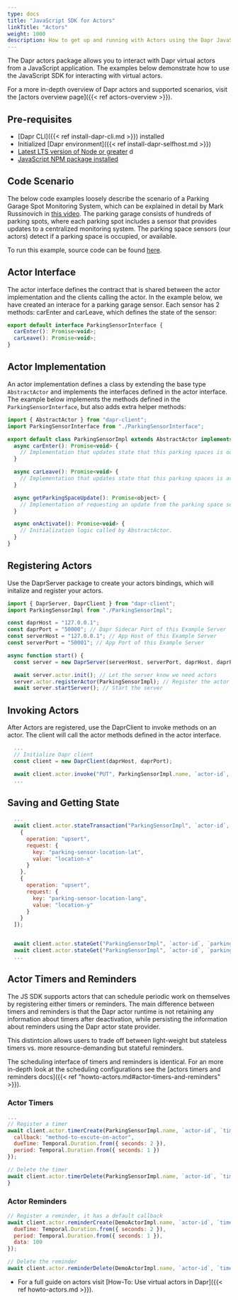 ```yaml
---
type: docs
title: "JavaScript SDK for Actors"
linkTitle: "Actors"
weight: 1000
description: How to get up and running with Actors using the Dapr JavaScript SDK
---
```


The Dapr actors package allows you to interact with Dapr virtual actors from a JavaScript application. The examples below demonstrate how to use the JavaScript SDK for interacting with virtual actors.

For a more in-depth overview of Dapr actors and supported scenarios, visit the [actors overview page]({{< ref actors-overview >}}).

## Pre-requisites
- [Dapr CLI]({{< ref install-dapr-cli.md >}}) installed
- Initialized [Dapr environment]({{< ref install-dapr-selfhost.md >}})
- [Latest LTS version of Node or greater](https://nodejs.org/en/) d
- [JavaScript NPM package installed](https://www.npmjs.com/package/dapr-client)

## Code Scenario
The below code examples loosely describe the scenario of a Parking Garage Spot Monitoring System, which can be explained in detail by Mark Russinovich in [this video](https://www.youtube.com/watch?v=eJCu6a-x9uo&t=3785). The parking garage consists of hundreds of parking spots, where each parking spot includes a sensor that provides updates to a centralized monitoring system. The parking space sensors (our actors) detect if a parking space is occupied, or available.

To run this example, source code can be found [here](https://github.com/XavierGeerinck/js-sdk/tree/23e1f0ee2bd4c60a4906e38427547c4b3840f89e/examples/http/actor-parking-sensor).

## Actor Interface 
The actor interface defines the contract that is shared between the actor implementation and the clients calling the actor. In the example below, we have created an interace for a parking garage sensor. Each sensor has 2 methods: carEnter and carLeave, which defines the state of the sensor:

```javascript
export default interface ParkingSensorInterface {
  carEnter(): Promise<void>;
  carLeave(): Promise<void>;
}
```

## Actor Implementation
An actor implementation defines a class by extending the base type `AbstractActor` and implements the interfaces defined in the actor interface. The example below implements the methods defined in the `ParkingSensorInterface`, but also adds extra helper methods:

```javascript
import { AbstractActor } from "dapr-client";
import ParkingSensorInterface from "./ParkingSensorInterface";

export default class ParkingSensorImpl extends AbstractActor implements ParkingSensorInterface {
  async carEnter(): Promise<void> {
    // Implementation that updates state that this parking spaces is occupied.
  }

  async carLeave(): Promise<void> {
    // Implementation that updates state that this parking spaces is available.
  }

  async getParkingSpaceUpdate(): Promise<object> {
    // Implementation of requesting an update from the parking space sensor.
  }

  async onActivate(): Promise<void> {
    // Initialization logic called by AbstractActor.
  }
}
```

## Registering Actors
Use the DaprServer package to create your actors bindings, which will initalize and register your actors. 

```javascript
import { DaprServer, DaprClient } from "dapr-client";
import ParkingSensorImpl from "./ParkingSensorImpl";

const daprHost = "127.0.0.1";
const daprPort = "50000"; // Dapr Sidecar Port of this Example Server
const serverHost = "127.0.0.1"; // App Host of this Example Server
const serverPort = "50001"; // App Port of this Example Server

async function start() {
  const server = new DaprServer(serverHost, serverPort, daprHost, daprPort);

  await server.actor.init(); // Let the server know we need actors
  server.actor.registerActor(ParkingSensorImpl); // Register the actor
  await server.startServer(); // Start the server
```                                              

## Invoking Actors
After Actors are registered, use the DaprClient to invoke methods on an actor. The client will call the actor methods defined in the actor interface.

```javascript
  ...
  // Initialize Dapr client
  const client = new DaprClient(daprHost, daprPort);

  await client.actor.invoke("PUT", ParkingSensorImpl.name, `actor-id`, "carEnter");
  ...
```

## Saving and Getting State 

```javascript
  ...
  await client.actor.stateTransaction("ParkingSensorImpl", `actor-id`, [
    {
      operation: "upsert",
      request: {
        key: "parking-sensor-location-lat",
        value: "location-x"
      }
    },
    {
      operation: "upsert",
      request: {
        key: "parking-sensor-location-lang",
        value: "location-y"
      }
    }
  ]);


  await client.actor.stateGet("ParkingSensorImpl", `actor-id`, `parking-sensor-location-lat`)
  await client.actor.stateGet("ParkingSensorImpl", `actor-id`, `parking-sensor-location-lang`)
  ...
```

## Actor Timers and Reminders
The JS SDK supports actors that can schedule periodic work on themselves by registering either timers or reminders. The main difference between timers and reminders is that the Dapr actor runtime is not retaining any information about timers after deactivation, while persisting the information about reminders using the Dapr actor state provider.

This distintcion allows users to trade off between light-weight but stateless timers vs. more resource-demanding but stateful reminders.

The scheduling interface of timers and reminders is identical. For an more in-depth look at the scheduling configurations see the [actors timers and reminders docs]({{< ref "howto-actors.md#actor-timers-and-reminders" >}}).

### Actor Timers
```javascript
...
// Register a timer
await client.actor.timerCreate(ParkingSensorImpl.name, `actor-id`, `timer-id`, {
  callback: "method-to-excute-on-actor",
  dueTime: Temporal.Duration.from({ seconds: 2 }),
  period: Temporal.Duration.from({ seconds: 1 })
});

// Delete the timer
await client.actor.timerDelete(ParkingSensorImpl.name, `actor-id`, `timer-id`);
}
```

### Actor Reminders
```javascript
// Register a reminder, it has a default callback
await client.actor.reminderCreate(DemoActorImpl.name, `actor-id`, `timer-id`, {
  dueTime: Temporal.Duration.from({ seconds: 2 }),
  period: Temporal.Duration.from({ seconds: 1 }),
  data: 100
});

// Delete the reminder
await client.actor.reminderDelete(DemoActorImpl.name, `actor-id`, `timer-id`);
```

- For a full guide on actors visit [How-To: Use virtual actors in Dapr]({{< ref howto-actors.md >}}).